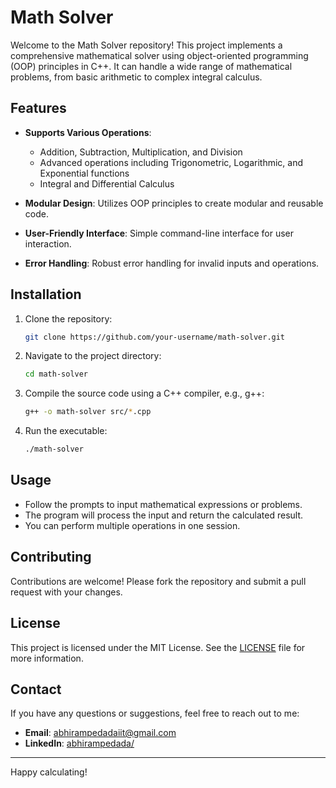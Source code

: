 # Math Solver

Welcome to the Math Solver repository! This project implements a comprehensive mathematical solver using object-oriented programming (OOP) principles in C++. It can handle a wide range of mathematical problems, from basic arithmetic to complex integral calculus.

## Features

- **Supports Various Operations**: 
  - Addition, Subtraction, Multiplication, and Division
  - Advanced operations including Trigonometric, Logarithmic, and Exponential functions
  - Integral and Differential Calculus

- **Modular Design**: Utilizes OOP principles to create modular and reusable code.

- **User-Friendly Interface**: Simple command-line interface for user interaction.

- **Error Handling**: Robust error handling for invalid inputs and operations.

## Installation

1. Clone the repository:
    ```sh
    git clone https://github.com/your-username/math-solver.git
    ```
2. Navigate to the project directory:
    ```sh
    cd math-solver
    ```
3. Compile the source code using a C++ compiler, e.g., g++:
    ```sh
    g++ -o math-solver src/*.cpp
    ```
4. Run the executable:
    ```sh
    ./math-solver
    ```

## Usage

- Follow the prompts to input mathematical expressions or problems.
- The program will process the input and return the calculated result.
- You can perform multiple operations in one session.

## Contributing

Contributions are welcome! Please fork the repository and submit a pull request with your changes.

## License

This project is licensed under the MIT License. See the [LICENSE](LICENSE) file for more information.

## Contact

If you have any questions or suggestions, feel free to reach out to me:

- **Email**: [abhirampedadaiit@gmail.com](mailto:your-email@example.com)
- **LinkedIn**: [abhirampedada/](https://www.linkedin.com/in/your-profile)


---

Happy calculating!


